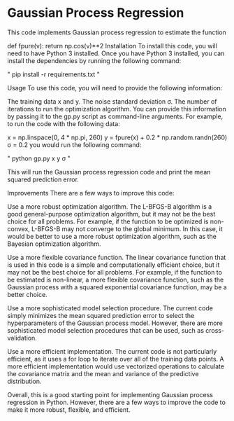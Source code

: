 # Gaussian Process Regression

This code implements Gaussian process regression to estimate the function

def fpure(v):
    return np.cos(v)**2
Installation
To install this code, you will need to have Python 3 installed. Once you have Python 3 installed, you can install the dependencies by running the following command:

"
pip install -r requirements.txt
"

Usage
To use this code, you will need to provide the following information:

The training data x and y.
The noise standard deviation σ.
The number of iterations to run the optimization algorithm.
You can provide this information by passing it to the gp.py script as command-line arguments. For example, to run the code with the following data:

x = np.linspace(0, 4 * np.pi, 260)
y = fpure(x) + 0.2 * np.random.randn(260)
σ = 0.2
you would run the following command:

"
python gp.py x y σ
"

This will run the Gaussian process regression code and print the mean squared prediction error.

Improvements
There are a few ways to improve this code:

Use a more robust optimization algorithm. The L-BFGS-B algorithm is a good general-purpose optimization algorithm, but it may not be the best choice for all problems. For example, if the function to be optimized is non-convex, L-BFGS-B may not converge to the global minimum. In this case, it would be better to use a more robust optimization algorithm, such as the Bayesian optimization algorithm.

Use a more flexible covariance function. The linear covariance function that is used in this code is a simple and computationally efficient choice, but it may not be the best choice for all problems. For example, if the function to be estimated is non-linear, a more flexible covariance function, such as the Gaussian process with a squared exponential covariance function, may be a better choice.

Use a more sophisticated model selection procedure. The current code simply minimizes the mean squared prediction error to select the hyperparameters of the Gaussian process model. However, there are more sophisticated model selection procedures that can be used, such as cross-validation.

Use a more efficient implementation. The current code is not particularly efficient, as it uses a for loop to iterate over all of the training data points. A more efficient implementation would use vectorized operations to calculate the covariance matrix and the mean and variance of the predictive distribution.

Overall, this is a good starting point for implementing Gaussian process regression in Python. However, there are a few ways to improve the code to make it more robust, flexible, and efficient.
